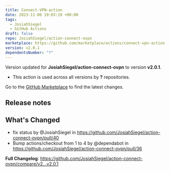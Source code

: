 ```yaml
---
title: Connect-VPN-action
date: 2023-11-06 19:03:19 +00:00
tags:
  - JosiahSiegel
  - GitHub Actions
draft: false
repo: JosiahSiegel/action-connect-ovpn
marketplace: https://github.com/marketplace/actions/connect-vpn-action
version: v2.0.1
dependentsNumber: "?"
---
```



Version updated for **JosiahSiegel/action-connect-ovpn** to version **v2.0.1**.
- This action is used across all versions by **?** repositories.

Go to the [GitHub Marketplace](https://github.com/marketplace/actions/connect-vpn-action) to find the latest changes.

## Release notes

## What's Changed
* fix status by @JosiahSiegel in https://github.com/JosiahSiegel/action-connect-ovpn/pull/40
* Bump actions/checkout from 1 to 4 by @dependabot in https://github.com/JosiahSiegel/action-connect-ovpn/pull/36


**Full Changelog**: https://github.com/JosiahSiegel/action-connect-ovpn/compare/v2...v2.0.1

